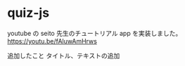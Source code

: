 # quiz-js

youtube の seito 先生のチュートリアル app を実装しました。
https://youtu.be/fAluwAmHrws

追加したこと
タイトル、テキストの追加
